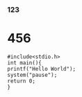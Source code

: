 ### 123
# 456
    #include<stdio.h>
	int main(){
	printf("Hello World");
	system("pause");
	return 0;
	}